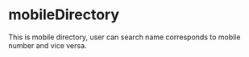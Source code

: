 # mobileDirectory
This is mobile directory, user can search name corresponds to mobile number and vice versa.
